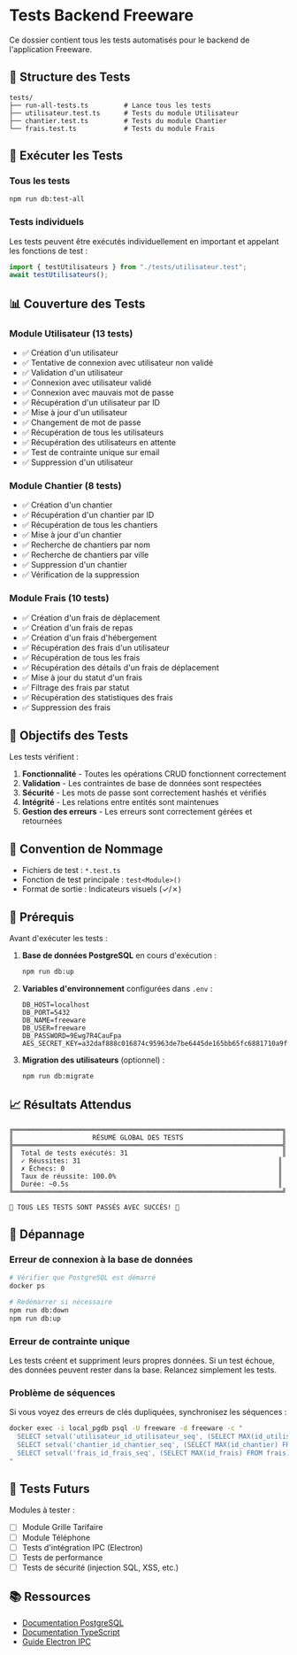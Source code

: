 # Tests Backend Freeware

Ce dossier contient tous les tests automatisés pour le backend de l'application Freeware.

## 📁 Structure des Tests

```
tests/
├── run-all-tests.ts         # Lance tous les tests
├── utilisateur.test.ts      # Tests du module Utilisateur
├── chantier.test.ts         # Tests du module Chantier
└── frais.test.ts            # Tests du module Frais
```

## 🚀 Exécuter les Tests

### Tous les tests

```bash
npm run db:test-all
```

### Tests individuels

Les tests peuvent être exécutés individuellement en important et appelant les fonctions de test :

```typescript
import { testUtilisateurs } from "./tests/utilisateur.test";
await testUtilisateurs();
```

## 📊 Couverture des Tests

### Module Utilisateur (13 tests)

- ✅ Création d'un utilisateur
- ✅ Tentative de connexion avec utilisateur non validé
- ✅ Validation d'un utilisateur
- ✅ Connexion avec utilisateur validé
- ✅ Connexion avec mauvais mot de passe
- ✅ Récupération d'un utilisateur par ID
- ✅ Mise à jour d'un utilisateur
- ✅ Changement de mot de passe
- ✅ Récupération de tous les utilisateurs
- ✅ Récupération des utilisateurs en attente
- ✅ Test de contrainte unique sur email
- ✅ Suppression d'un utilisateur

### Module Chantier (8 tests)

- ✅ Création d'un chantier
- ✅ Récupération d'un chantier par ID
- ✅ Récupération de tous les chantiers
- ✅ Mise à jour d'un chantier
- ✅ Recherche de chantiers par nom
- ✅ Recherche de chantiers par ville
- ✅ Suppression d'un chantier
- ✅ Vérification de la suppression

### Module Frais (10 tests)

- ✅ Création d'un frais de déplacement
- ✅ Création d'un frais de repas
- ✅ Création d'un frais d'hébergement
- ✅ Récupération des frais d'un utilisateur
- ✅ Récupération de tous les frais
- ✅ Récupération des détails d'un frais de déplacement
- ✅ Mise à jour du statut d'un frais
- ✅ Filtrage des frais par statut
- ✅ Récupération des statistiques des frais
- ✅ Suppression des frais

## 🎯 Objectifs des Tests

Les tests vérifient :

1. **Fonctionnalité** - Toutes les opérations CRUD fonctionnent correctement
2. **Validation** - Les contraintes de base de données sont respectées
3. **Sécurité** - Les mots de passe sont correctement hashés et vérifiés
4. **Intégrité** - Les relations entre entités sont maintenues
5. **Gestion des erreurs** - Les erreurs sont correctement gérées et retournées

## 📝 Convention de Nommage

- Fichiers de test : `*.test.ts`
- Fonction de test principale : `test<Module>()`
- Format de sortie : Indicateurs visuels (✓/✗)

## 🔧 Prérequis

Avant d'exécuter les tests :

1. **Base de données PostgreSQL** en cours d'exécution :

   ```bash
   npm run db:up
   ```

2. **Variables d'environnement** configurées dans `.env` :

   ```env
   DB_HOST=localhost
   DB_PORT=5432
   DB_NAME=freeware
   DB_USER=freeware
   DB_PASSWORD=9Ewg7R4CauFpa
   AES_SECRET_KEY=a32daf888c016874c95963de7be6445de165bb65fc6881710a9fd0928da97189
   ```

3. **Migration des utilisateurs** (optionnel) :
   ```bash
   npm run db:migrate
   ```

## 📈 Résultats Attendus

```
╔════════════════════════════════════════════════════════════════════╗
║                    RÉSUMÉ GLOBAL DES TESTS                         ║
╠════════════════════════════════════════════════════════════════════╣
║  Total de tests exécutés: 31                                       ║
║  ✓ Réussites: 31                                                  ║
║  ✗ Échecs: 0                                                      ║
║  Taux de réussite: 100.0%                                         ║
║  Durée: ~0.5s                                                     ║
╚════════════════════════════════════════════════════════════════════╝

🎉 TOUS LES TESTS SONT PASSÉS AVEC SUCCÈS! 🎉
```

## 🐛 Dépannage

### Erreur de connexion à la base de données

```bash
# Vérifier que PostgreSQL est démarré
docker ps

# Redémarrer si nécessaire
npm run db:down
npm run db:up
```

### Erreur de contrainte unique

Les tests créent et suppriment leurs propres données. Si un test échoue, des données peuvent rester dans la base. Relancez simplement les tests.

### Problème de séquences

Si vous voyez des erreurs de clés dupliquées, synchronisez les séquences :

```bash
docker exec -i local_pgdb psql -U freeware -d freeware -c "
  SELECT setval('utilisateur_id_utilisateur_seq', (SELECT MAX(id_utilisateur) FROM utilisateur));
  SELECT setval('chantier_id_chantier_seq', (SELECT MAX(id_chantier) FROM chantier));
  SELECT setval('frais_id_frais_seq', (SELECT MAX(id_frais) FROM frais));
"
```

## 🔮 Tests Futurs

Modules à tester :

- [ ] Module Grille Tarifaire
- [ ] Module Téléphone
- [ ] Tests d'intégration IPC (Electron)
- [ ] Tests de performance
- [ ] Tests de sécurité (injection SQL, XSS, etc.)

## 📚 Ressources

- [Documentation PostgreSQL](https://www.postgresql.org/docs/)
- [Documentation TypeScript](https://www.typescriptlang.org/docs/)
- [Guide Electron IPC](https://www.electronjs.org/docs/latest/tutorial/ipc)
